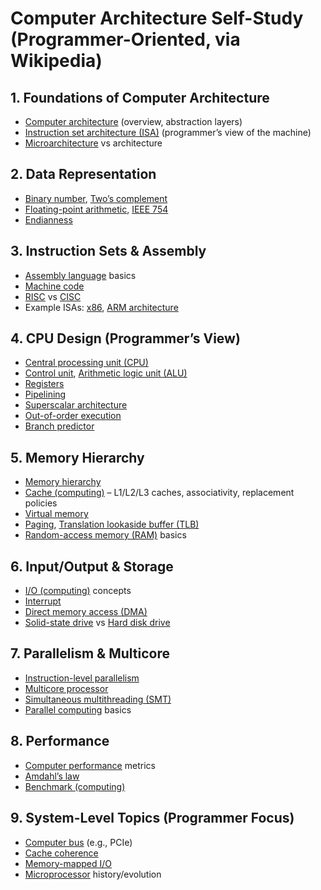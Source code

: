 # Computer Architecture Self-Study (Programmer-Oriented, via Wikipedia)

## 1. Foundations of Computer Architecture

* [Computer architecture](https://en.wikipedia.org/wiki/Computer_architecture) (overview, abstraction layers)
* [Instruction set architecture (ISA)](https://en.wikipedia.org/wiki/Instruction_set_architecture) (programmer’s view of the machine)
* [Microarchitecture](https://en.wikipedia.org/wiki/Microarchitecture) vs architecture

## 2. Data Representation

* [Binary number](https://en.wikipedia.org/wiki/Binary_number), [Two’s complement](https://en.wikipedia.org/wiki/Two%27s_complement)
* [Floating-point arithmetic](https://en.wikipedia.org/wiki/Floating-point_arithmetic), [IEEE 754](https://en.wikipedia.org/wiki/IEEE_754)
* [Endianness](https://en.wikipedia.org/wiki/Endianness)

## 3. Instruction Sets & Assembly

* [Assembly language](https://en.wikipedia.org/wiki/Assembly_language) basics
* [Machine code](https://en.wikipedia.org/wiki/Machine_code)
* [RISC](https://en.wikipedia.org/wiki/Reduced_instruction_set_computer) vs [CISC](https://en.wikipedia.org/wiki/Complex_instruction_set_computer)
* Example ISAs: [x86](https://en.wikipedia.org/wiki/X86), [ARM architecture](https://en.wikipedia.org/wiki/ARM_architecture)

## 4. CPU Design (Programmer’s View)

* [Central processing unit (CPU)](https://en.wikipedia.org/wiki/Central_processing_unit)
* [Control unit](https://en.wikipedia.org/wiki/Control_unit), [Arithmetic logic unit (ALU)](https://en.wikipedia.org/wiki/Arithmetic_logic_unit)
* [Registers](https://en.wikipedia.org/wiki/Processor_register)
* [Pipelining](https://en.wikipedia.org/wiki/Instruction_pipelining)
* [Superscalar architecture](https://en.wikipedia.org/wiki/Superscalar_processor)
* [Out-of-order execution](https://en.wikipedia.org/wiki/Out-of-order_execution)
* [Branch predictor](https://en.wikipedia.org/wiki/Branch_predictor)

## 5. Memory Hierarchy

* [Memory hierarchy](https://en.wikipedia.org/wiki/Memory_hierarchy)
* [Cache (computing)](https://en.wikipedia.org/wiki/Cache_%28computing%29) – L1/L2/L3 caches, associativity, replacement policies
* [Virtual memory](https://en.wikipedia.org/wiki/Virtual_memory)
* [Paging](https://en.wikipedia.org/wiki/Paging), [Translation lookaside buffer (TLB)](https://en.wikipedia.org/wiki/Translation_lookaside_buffer)
* [Random-access memory (RAM)](https://en.wikipedia.org/wiki/Random-access_memory) basics

## 6. Input/Output & Storage

* [I/O (computing)](https://en.wikipedia.org/wiki/Input/output) concepts
* [Interrupt](https://en.wikipedia.org/wiki/Interrupt)
* [Direct memory access (DMA)](https://en.wikipedia.org/wiki/Direct_memory_access)
* [Solid-state drive](https://en.wikipedia.org/wiki/Solid-state_drive) vs [Hard disk drive](https://en.wikipedia.org/wiki/Hard_disk_drive)

## 7. Parallelism & Multicore

* [Instruction-level parallelism](https://en.wikipedia.org/wiki/Instruction-level_parallelism)
* [Multicore processor](https://en.wikipedia.org/wiki/Multi-core_processor)
* [Simultaneous multithreading (SMT)](https://en.wikipedia.org/wiki/Simultaneous_multithreading)
* [Parallel computing](https://en.wikipedia.org/wiki/Parallel_computing) basics

## 8. Performance

* [Computer performance](https://en.wikipedia.org/wiki/Computer_performance) metrics
* [Amdahl’s law](https://en.wikipedia.org/wiki/Amdahl%27s_law)
* [Benchmark (computing)](https://en.wikipedia.org/wiki/Benchmark_%28computing%29)

## 9. System-Level Topics (Programmer Focus)

* [Computer bus](https://en.wikipedia.org/wiki/Computer_bus) (e.g., PCIe)
* [Cache coherence](https://en.wikipedia.org/wiki/Cache_coherence)
* [Memory-mapped I/O](https://en.wikipedia.org/wiki/Memory-mapped_I/O)
* [Microprocessor](https://en.wikipedia.org/wiki/Microprocessor) history/evolution